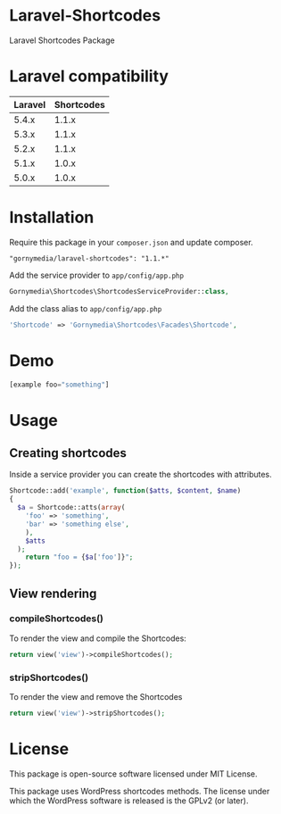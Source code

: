 Laravel-Shortcodes
====================

Laravel Shortcodes Package

# Laravel compatibility

 Laravel  | Shortcodes
:---------|:----------
 5.4.x    | 1.1.x
 5.3.x    | 1.1.x
 5.2.x    | 1.1.x
 5.1.x    | 1.0.x
 5.0.x    | 1.0.x

# Installation

Require this package in your `composer.json` and update composer.

```
"gornymedia/laravel-shortcodes": "1.1.*"
```

Add the service provider to `app/config/app.php`

```php
Gornymedia\Shortcodes\ShortcodesServiceProvider::class,
```

Add the class alias to `app/config/app.php`

```php
'Shortcode' => 'Gornymedia\Shortcodes\Facades\Shortcode',
```

# Demo

```php
[example foo="something"]
```

# Usage

## Creating shortcodes

Inside a service provider you can create the shortcodes with attributes.

```php
Shortcode::add('example', function($atts, $content, $name)
{
  $a = Shortcode::atts(array(
    'foo' => 'something',
    'bar' => 'something else',
    ), 
    $atts
  );
    return "foo = {$a['foo']}";
});
```

## View rendering

### compileShortcodes()

To render the view and compile the Shortcodes:

```php
return view('view')->compileShortcodes();
```

### stripShortcodes()

To render the view and remove the Shortcodes

```php
return view('view')->stripShortcodes();
```

# License

This package is open-source software licensed under MIT License.

This package uses WordPress shortcodes methods. The license under which the WordPress software is released is the GPLv2 (or later).
